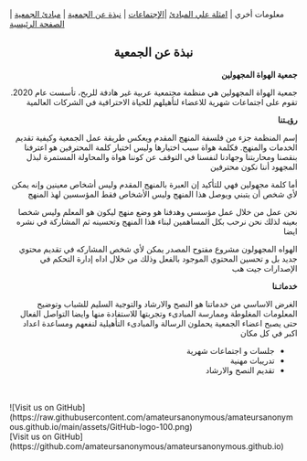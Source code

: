 معلومات أخري | [امثلة علي المبادئ](https://amateursanonymous.github.io/principles-examples)  |[الإجتماعات](https://amateursanonymous.github.io/meetings) | [نبذة عن الجمعية](https://amateursanonymous.github.io/about-us) | [مبادئ الجمعية](https://amateursanonymous.github.io/principles) | [الصفحة الرئيسية](https://amateursanonymous.github.io)


## <center> نبذة عن الجمعية </center>

 <div dir="RTL">
 <p><strong>جمعية الهواة المجهولين </strong></p>

 <p>جمعية الهواة المجهولين هي منظمة مجتمعية عربية غير هادفة للربح، تأسست عام 2020. تقوم على اجتماعات شهرية للاعضاء لتأهيلهم للحياة الاحترافية في الشركات العالمية</p>
 <p>

 <p><strong>رؤيـتنا</strong></p>
 <p>
إسم المنظمة جزء من فلسفة المنهج المقدم ويعكس طريقة عمل الجمعية وكيفية تقديم الخدمات والمنهج. فكلمة هواة سبب اختيارها وليس اختيار كلمة المحترفين هو اعترفنا بنقصنا ومحاربتنا وجهادنا لنفسنا في التوقف عن كوننا هواة والمحاولة المستمرة لبذل المجهود أننا نكون محترفين
 </p>

<p>
أما كلمة مجهولين فهي للتأكيد إن العبرة بالمنهج المقدم وليس أشخاص معينين وإنه يمكن لأي شخص أن يتبني ويوصل هذا المنهج وليس الأشخاص فقط المؤسسين لهذ المنهج
</p>

<p>
نحن عمل من خلال عمل مؤسسي وهدفنا هو وضع منهج ليكون هو المعلم وليس شخصا بعينه لذلك
نحن نرحب بكل المساهمين لبناء هذا المنهج وتحسينه ثم المشاركة في نشره ايضا
</p>
<p>
الهواه المجهولون مشروع مفتوح المصدر يمكن لأي شخص المشاركه في تقديم محتوي جديد بل و تحسين المحتوي الموجود بالفعل وذلك من خلال اداه إدارة التحكم في الإصدارات جيت هب
 </p>
 
 <p><strong>خدماتـنا</strong></p>
 <p>الغرض الاساسي من خدماتنا هو النصح والارشاد والتوجية السليم للشباب وتوضيح المعلومات المغلوطة وممارسة المبادىء وتجربتها للاستفادة منها وايضا التواصل الفعال حتى يصبح اعضاء الجمعية يحملون الرسالة والمبادىء التأهيلية لنفعهم ومساعدة اعداد اكبر في كل مكان
</p>
<ul>
<li>جلسات و اجتماعات شهرية</li>
<li>تدريبات مهنية</li>
<li>تقديم النصح والارشاد</li>
</ul>
 </div>
<br><br>
![Visit us on GitHub](https://raw.githubusercontent.com/amateursanonymous/amateursanonymous.github.io/main/assets/GitHub-logo-100.png)<br>
[Visit us on GitHub](https://github.com/amateursanonymous/amateursanonymous.github.io)


